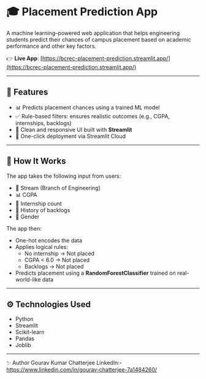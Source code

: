 # 🎓 Placement Prediction App

A machine learning–powered web application that helps engineering students predict their chances of campus placement based on academic performance and other key factors.

👉 **Live App**: [https://bcrec-placement-prediction.streamlit.app/](https://bcrec-placement-prediction.streamlit.app/)

---

## 📌 Features

- 📊 Predicts placement chances using a trained ML model
- ✅ Rule-based filters: ensures realistic outcomes (e.g., CGPA, internships, backlogs)
- 🎨 Clean and responsive UI built with **Streamlit**
- 📁 One-click deployment via Streamlit Cloud

---

## 🧠 How It Works

The app takes the following input from users:

- 📘 Stream (Branch of Engineering)
- 📊 CGPA
- 💼 Internship count
- 📄 History of backlogs
- 👤 Gender

The app then:
- One-hot encodes the data
- Applies logical rules:
  - No internship → Not placed
  - CGPA < 6.0 → Not placed
  - Backlogs → Not placed
- Predicts placement using a **RandomForestClassifier** trained on real-world-like data

---

## ⚙️ Technologies Used

- Python
- Streamlit
- Scikit-learn
- Pandas
- Joblib

---

✨ Author
Gourav Kumar Chatterjee
LinkedIn:- https://www.linkedin.com/in/gourav-chatterjee-7a1484260/

